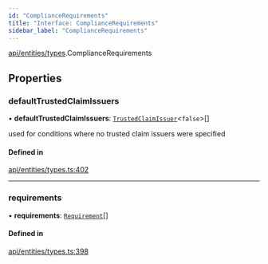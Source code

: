 ```yaml
---
id: "ComplianceRequirements"
title: "Interface: ComplianceRequirements"
sidebar_label: "ComplianceRequirements"
---
```


[api/entities/types](../../../../../modules/API/Entities/Types/Types.md).ComplianceRequirements

## Properties

### defaultTrustedClaimIssuers

• **defaultTrustedClaimIssuers**: [`TrustedClaimIssuer`](../TrustedClaimIssuer/TrustedClaimIssuer.md)\<``false``\>[]

used for conditions where no trusted claim issuers were specified

#### Defined in

[api/entities/types.ts:402](https://github.com/PolymeshAssociation/polymesh-sdk/blob/b55e63737/src/api/entities/types.ts#L402)

___

### requirements

• **requirements**: [`Requirement`](../Requirement/Requirement.md)[]

#### Defined in

[api/entities/types.ts:398](https://github.com/PolymeshAssociation/polymesh-sdk/blob/b55e63737/src/api/entities/types.ts#L398)
